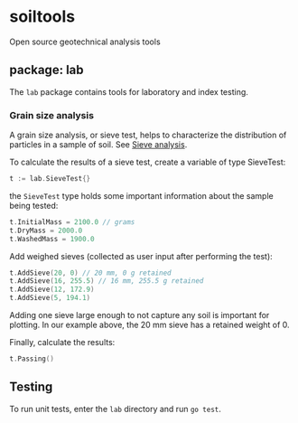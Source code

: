# soiltools
Open source geotechnical analysis tools

## package: lab

The `lab` package contains tools for laboratory and index testing.

### Grain size analysis

A grain size analysis, or sieve test, helps to characterize the distribution of particles in a sample of soil. See [Sieve analysis](https://en.wikipedia.org/wiki/Sieve_analysis).

To calculate the results of a sieve test, create a variable of type SieveTest:

```go
t := lab.SieveTest{}
```

the `SieveTest` type holds some important information about the sample being tested:
```go
t.InitialMass = 2100.0 // grams
t.DryMass = 2000.0
t.WashedMass = 1900.0 
```

Add weighed sieves (collected as user input after performing the test):

```go
t.AddSieve(20, 0) // 20 mm, 0 g retained
t.AddSieve(16, 255.5) // 16 mm, 255.5 g retained
t.AddSieve(12, 172.9)
t.AddSieve(5, 194.1)
```

Adding one sieve large enough to not capture any soil is important for plotting. In our example above, the 20 mm sieve has a retained weight of 0.

Finally, calculate the results:

```go
t.Passing()
```

## Testing

To run unit tests, enter the `lab` directory and run `go test`.